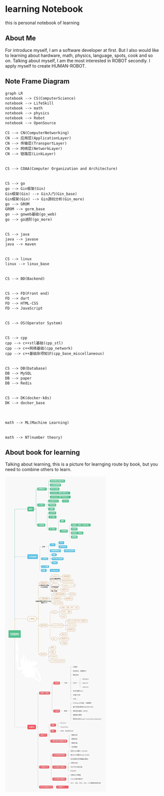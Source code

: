 # learning Notebook
this is personal notebook of learning



## About Me

For introduce myself, I am a software developer at first. But I also would like to learning about hardware, math, physics, language, spots, cook and so on. Talking about myself, I am the most interested in ROBOT secondly. I apply myself to create HUMAN-ROBOT.



## Note Frame Diagram

```mermaid
graph LR
notebook --> CS(ComputerScience)
notebook --> LifeSkill
notebook --> math
notebook --> physics
notebook --> Robot
notebook --> OpenSource

CS --> CN(ComputerNetworking)
CN --> 应用层(ApplicationLayer)
CN --> 传输层(TransportLayer)
CN --> 网络层(NetworkLayer)
CN --> 链路层(LinkLayer)


CS --> COAA(Computer Organization and Architecture)


CS --> go
go --> Gin框架(Gin)
Gin框架(Gin) --> Gin入门(Gin_base)
Gin框架(Gin) --> Gin源码分析(Gin_more)
go --> GROM
GROM --> gorm_base
go --> goweb基础(go_web)
go --> go进阶(go_more)


CS --> java
java --> javase
java --> maven


CS --> linux
linux --> linux_base


CS --> BD(Backend)


CS --> FD(Front end)
FD --> dart
FD --> HTML-CSS
FD --> JavaScript


CS --> OS(Operator System)


CS --> cpp
cpp --> c++stl基础(cpp_stl)
cpp --> c++网络基础(cpp_network)
cpp --> c++基础杂项知识(cpp_base_miscellaneous)


CS --> DB(Database)
DB --> MySQL
DB --> paper
DB --> Redis


CS --> DK(docker-k8s)
DK --> docker_base



math --> ML(Machine Learning)


math --> NT(number theory)
```





## About book for learning

Talking about learning, this is a picture for learnging route by book, but you need to combine others to learn. 

<img src = "LearningRouteBook.jpg">
